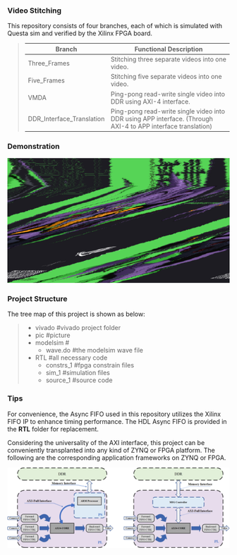 ### Video Stitching

This repository consists of four branches, each of which is simulated with Questa sim and verified by the Xilinx FPGA board.

> | Branch                    | Functional Description                                       |
> | ------------------------- | ------------------------------------------------------------ |
> | Three_Frames              | Stitching three separate videos into one video.              |
> | Five_Frames               | Stitching five separate videos into one video.               |
> | VMDA                      | Ping-pong read-write single video into DDR using AXI-4 interface. |
> | DDR_Interface_Translation | Ping-pong read-write single video into DDR using APP interface. (Through AXI-4 to APP interface translation) |



### Demonstration

![outcom](pic/outcom.bmp)



### Project Structure

The tree map of this project is shown as below:

> - vivado #vivado project folder
> - pic #picture
> - modelsim #
>   - wave.do #the modelsim wave file
> - RTL #all necessary code
>   - constrs_1 #fpga constrain files
>   - sim_1 #simulation files
>   - source_1 #source code



### Tips

For convenience, the Async FIFO used in this repository utilizes the Xilinx FIFO IP to enhance timing performance. The HDL Async FIFO is provided in the **RTL** folder for replacement.

Considering the universality of the AXI interface, this project can be conveniently transplanted into any kind of ZYNQ or FPGA platform. The following are the corresponding application frameworks on ZYNQ or FPGA.

![structure](pic/structure.png)